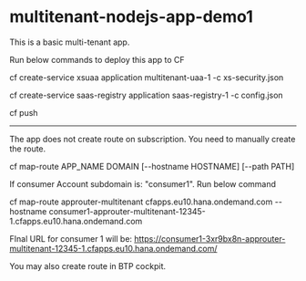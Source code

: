# multitenant-nodejs-app-demo1

This is a basic multi-tenant app.


Run below commands to deploy this app to CF

cf create-service xsuaa application multitenant-uaa-1 -c xs-security.json

cf create-service saas-registry application saas-registry-1 -c config.json

cf push

-------
The app does not create route on subscription. You need to manually create the route.

cf map-route APP_NAME DOMAIN [--hostname HOSTNAME] [--path PATH]

If consumer Account subdomain is: "consumer1". Run below command

cf map-route approuter-multitenant cfapps.eu10.hana.ondemand.com --hostname consumer1-approuter-multitenant-12345-1.cfapps.eu10.hana.ondemand.com


FInal URL for consumer 1 will be:
https://consumer1-3xr9bx8n-approuter-multitenant-12345-1.cfapps.eu10.hana.ondemand.com/

You may also create route in BTP cockpit.


